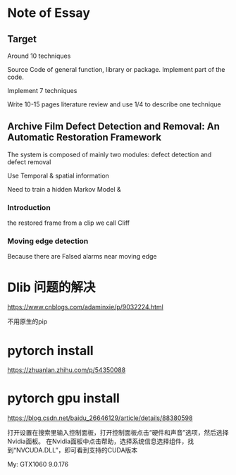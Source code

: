# Note of Essay

## Target

Around 10 techniques 

Source Code of general function, library or package. Implement part of the code.

Implement 7 techniques

Write 10-15 pages literature review and use 1/4 to describe one technique

## Archive Film Defect Detection and Removal: An Automatic Restoration Framework

The system is composed of mainly two modules: defect detection and defect removal

Use Temporal & spatial information

Need to train a hidden Markov Model & 

### Introduction

the restored frame from a clip we call Cliff



### Moving edge detection

Because there are Falsed alarms near moving edge 

# Dlib 问题的解决

https://www.cnblogs.com/adaminxie/p/9032224.html

不用原生的pip

# pytorch install

https://zhuanlan.zhihu.com/p/54350088

# pytorch gpu install

https://blog.csdn.net/baidu_26646129/article/details/88380598

打开设置在搜索里输入控制面板，打开控制面板点击“硬件和声音”选项，然后选择Nvidia面板。 在Nvidia面板中点击帮助，选择系统信息选择组件，找到“NVCUDA.DLL”，即可看到支持的CUDA版本

My: GTX1060 9.0.176
